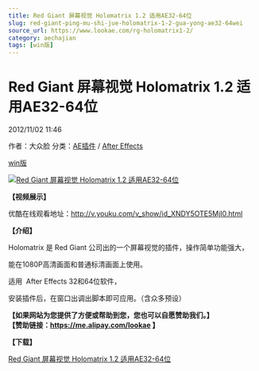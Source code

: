 ```yaml
---
title: Red Giant 屏幕视觉 Holomatrix 1.2 适用AE32-64位
slug: red-giant-ping-mu-shi-jue-holomatrix-1-2-gua-yong-ae32-64wei
source_url: https://www.lookae.com/rg-holomatrix1-2/
category: aechajian
tags: [win版]
---
```

# Red Giant 屏幕视觉 Holomatrix 1.2 适用AE32-64位

2012/11/02 11:46

作者：大众脸
分类：[AE插件](https://www.lookae.com/after-effects/aechajian/) / [After Effects](https://www.lookae.com/after-effects/)

[win版](https://www.lookae.com/tag/win%e7%89%88/)

[![Red Giant 屏幕视觉 Holomatrix 1.2 适用AE32-64位](https://www.lookae.com/wp-content/uploads/2012/11/RG-Holomatrix.jpg "Red Giant 屏幕视觉 Holomatrix 1.2 适用AE32-64位-LookAE.com")](https://www.lookae.com/wp-content/uploads/2012/11/RG-Holomatrix.jpg)

**【视频展示】**

优酷在线观看地址：<http://v.youku.com/v_show/id_XNDY5OTE5MjI0.html>

**【介绍】**

Holomatrix 是 Red Giant 公司出的一个屏幕视觉的插件，操作简单功能强大，

能在1080P高清画面和普通标清画面上使用。

适用  After Effects 32和64位软件，

安装插件后，在窗口出调出脚本即可应用。（含众多预设）

**【如果网站为您提供了方便或帮助到您，您也可以自愿赞助我们。】  
【赞助链接：<https://me.alipay.com/lookae> 】**

**【下载】**

[Red Giant 屏幕视觉 Holomatrix 1.2 适用AE32-64位](http://www.ctdisk.com/file/11059528)
